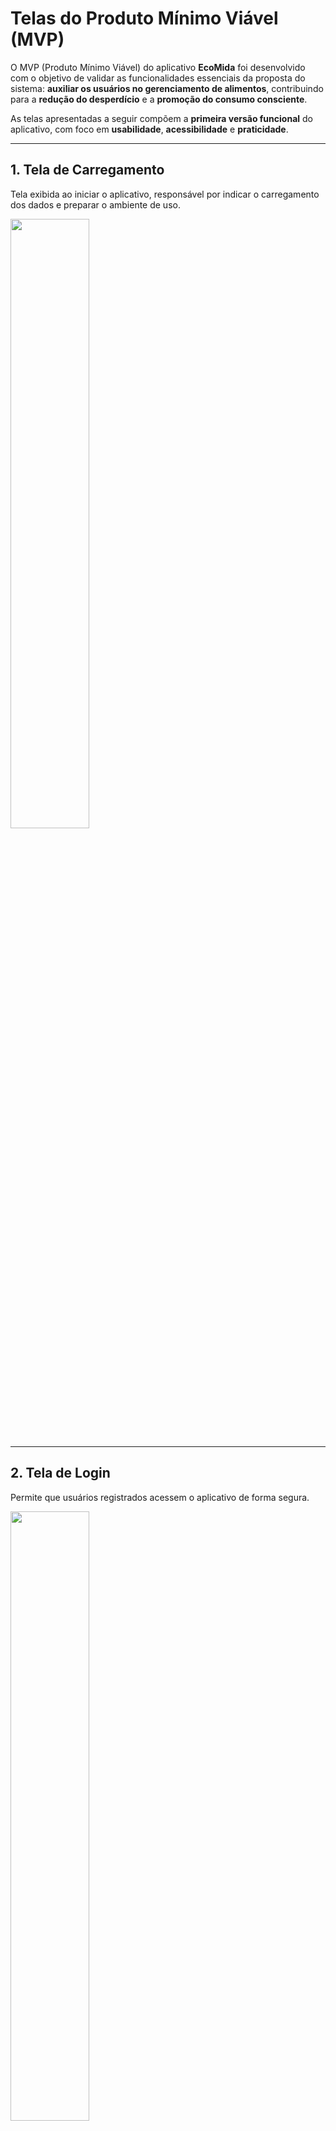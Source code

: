 # Telas do Produto Mínimo Viável (MVP)

O MVP (Produto Mínimo Viável) do aplicativo **EcoMida** foi desenvolvido com o objetivo de validar as funcionalidades essenciais da proposta do sistema: **auxiliar os usuários no gerenciamento de alimentos**, contribuindo para a **redução do desperdício** e a **promoção do consumo consciente**.

As telas apresentadas a seguir compõem a **primeira versão funcional** do aplicativo, com foco em **usabilidade**, **acessibilidade** e **praticidade**.

---

## 1. Tela de Carregamento  
Tela exibida ao iniciar o aplicativo, responsável por indicar o carregamento dos dados e preparar o ambiente de uso.

<p align="left"><img src="https://github.com/xavierrjon/TrabalhoEngSoftware1/blob/main/docs/Imagens/MVP/loadingTela.png" style="width:50%"/></p> 

---

## 2. Tela de Login  
Permite que usuários registrados acessem o aplicativo de forma segura.

<p align="left"><img src="https://github.com/xavierrjon/TrabalhoEngSoftware1/blob/main/docs/Imagens/MVP/telaLogin.png" style="width:50%"/></p> 

---

## 3. Tela de Cadastro  
Disponibiliza um formulário para criação de nova conta de usuário, com campos essenciais como nome, e-mail e senha.

<p align="left"><img src="https://github.com/xavierrjon/TrabalhoEngSoftware1/blob/main/docs/Imagens/MVP/telaCadastro.png" style="width:50%"/></p> 

---

## 4. Tela da Lista de Alimentos  
Exibe todos os alimentos cadastrados pelo usuário, com informações como nome e data de validade.

<p align="left"><img src="https://github.com/xavierrjon/TrabalhoEngSoftware1/blob/main/docs/Imagens/MVP/telaProdutos.png" style="width:50%"/></p> 

### 4.1. Informações do Alimento  
Tela que apresenta os detalhes de um alimento específico cadastrado pelo usuário.

<p align="left"><img src="https://github.com/xavierrjon/TrabalhoEngSoftware1/blob/main/docs/Imagens/MVP/telaEditarAlimento.png" style="width:50%"/></p> 

### 4.2. Edição de Alimentos  
Permite ao usuário atualizar informações do alimento, como nome, validade ou tipo.

<p align="left"><img src="https://github.com/xavierrjon/TrabalhoEngSoftware1/blob/main/docs/Imagens/MVP/telaEditarAlimento2.png" style="width:50%"/></p> 

---

## 5. Tela de Dicas  
Lista dicas de armazenamento de alimentos por categoria, ajudando o usuário a conservar melhor seus produtos.

<p align="left"><img src="https://github.com/xavierrjon/TrabalhoEngSoftware1/blob/main/docs/Imagens/MVP/telaDicas.png" style="width:50%"/></p> 

### 5.1. Visualização da Dica  
Apresenta a dica selecionada com texto acessível e botão para favoritar.

<p align="left"><img src="https://github.com/xavierrjon/TrabalhoEngSoftware1/blob/main/docs/Imagens/MVP/subtelaDica.png" style="width:50%"/></p> 

---

## 6. Tela de Perfil  
Exibe as informações básicas do usuário logado, com a opção de logout.

<p align="left"><img src="https://github.com/xavierrjon/TrabalhoEngSoftware1/blob/main/docs/Imagens/MVP/telaProfile.png" style="width:50%"/></p> 


